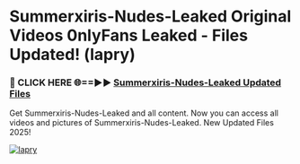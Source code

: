 # Summerxiris-Nudes-Leaked Original Videos 0nlyFans Leaked - Files Updated! (lapry)

<h3>🔴 CLICK HERE 🌐==►► <a href="https://tinyurl.com/5h6xmrr3" rel="nofollow">Summerxiris-Nudes-Leaked Updated Files</a></h3>

Get Summerxiris-Nudes-Leaked and all content. Now you can access all videos and pictures of Summerxiris-Nudes-Leaked. New Updated Files 2025!

[![lapry](https://i.imgur.com/KVD873Z.gif)](https://tinyurl.com/5h6xmrr3)

